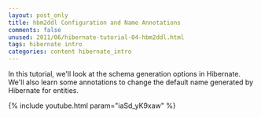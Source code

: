 ```yaml
---           
layout: post_only
title: hbm2ddl Configuration and Name Annotations
comments: false
unused: 2011/06/hibernate-tutorial-04-hbm2ddl.html
tags: hibernate intro
categories: content hibernate_intro
---
```


In this tutorial, we'll look at the schema generation options in Hibernate. We'll also learn some annotations to change the default name generated by Hibernate for entities.

{% include youtube.html param="iaSd_yK9xaw" %}